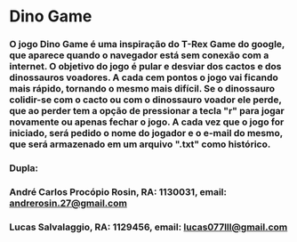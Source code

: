 # Dino Game

### O jogo Dino Game é uma inspiração do T-Rex Game do google, que aparece quando o navegador está sem conexão com a internet. O objetivo do jogo é pular e desviar dos cactos e dos dinossauros voadores. A cada cem pontos o jogo vai ficando mais rápido, tornando o mesmo mais difícil. Se o dinossauro colidir-se com o cacto ou com o dinossauro voador ele perde, que ao perder tem a opção de pressionar a tecla "r" para jogar novamente ou apenas fechar o jogo. A cada vez que o jogo for iniciado, será pedido o nome do jogador e o e-mail do mesmo, que será armazenado em um arquivo ".txt" como histórico.

### Dupla:
### André Carlos Procópio Rosin, RA: 1130031, email: andrerosin.27@gmail.com
### Lucas Salvalaggio, RA: 1129456, email: lucas077lll@gmail.com
